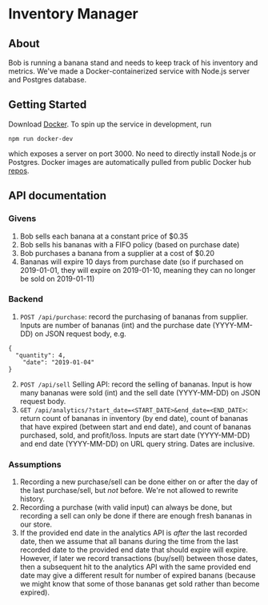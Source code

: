 # Inventory Manager

## About

Bob is running a banana stand and needs to keep track of his inventory and metrics.
We've made a Docker-containerized service with Node.js server and Postgres database.

## Getting Started

Download [Docker](https://hub.docker.com/search?q=&type=edition&offering=community). To spin up the service in development, run
```
npm run docker-dev
```
which exposes a server on port 3000. No need to directly install Node.js or Postgres. Docker images are automatically pulled from public Docker hub [repos](https://cloud.docker.com/u/sgoldber61/repository/list).

## API documentation

### Givens
1. Bob sells each banana at a constant price of $0.35
2. Bob sells his bananas with a FIFO policy (based on purchase date)
3. Bob purchases a banana from a supplier at a cost of $0.20
4. Bananas will expire 10 days from purchase date (so if purchased on 2019-01-01, they will
expire on 2019-01-10, meaning they can no longer be sold on 2019-01-11)

### Backend
1. `POST /api/purchase`: record the purchasing of bananas from supplier. Inputs are number of bananas (int) and the purchase date (YYYY-MM-DD) on JSON request body, e.g.
```
{
  "quantity": 4,
	"date": "2019-01-04"
}
```
2. `POST /api/sell` Selling API: record the selling of bananas. Input is how many bananas were sold (int) and the sell date (YYYY-MM-DD) on JSON request body.
3. `GET /api/analytics/?start_date=<START_DATE>&end_date=<END_DATE>`: return count of bananas in inventory (by end date), count of bananas that have expired (between start and end date), and count of bananas purchased, sold, and profit/loss.
Inputs are start date (YYYY-MM-DD) and end date (YYYY-MM-DD) on URL query string. Dates are inclusive.

### Assumptions
1. Recording a new purchase/sell can be done either on or after the day of the last purchase/sell, but *not* before. We're not allowed to rewrite history.
2. Recording a purchase (with valid input) can always be done, but recording a sell can only be done if there are enough fresh bananas in our store.
3. If the provided end date in the analytics API is _after_ the last recorded date, then we assume that all banans during the time from the last recorded date to the provided end date that should expire will expire. However, if later we record transactions (buy/sell) between those dates, then a subsequent hit to the analytics API with the same provided end date may give a different result for number of expired banans (because we might know that some of those bananas get sold rather than become expired).

